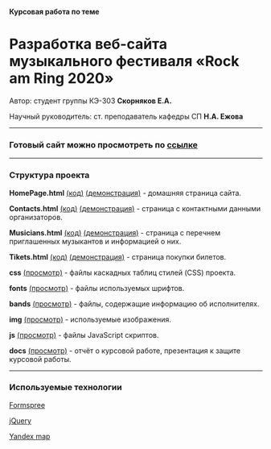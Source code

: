 ﻿**Курсовая работа по теме**
# Разработка веб-сайта музыкального фестиваля «Rock am Ring 2020»

Автор: cтудент группы КЭ-303 **Скорняков Е.А.**

Научный руководитель: cт. преподаватель кафедры СП **Н.А. Ежова** 

--------------------------------------------------------------
### Готовый сайт можно просмотреть по [ссылке](https://SkornyakovEgor.github.io/RockAmRing2020/HomePage.html)

-------------------------------------------------------------

### Структура проекта
**HomePage.html** [(код)](https://github.com/SkornyakovEgor/RockAmRing2020/blob/master/HomePage.html) [(демонстрация)](https://ottrer19.github.io/RockAmRing2020/HomePage.html) - домашняя страница сайта.

**Contacts.html** [(код)](https://github.com/SkornyakovEgor/RockAmRing2020/blob/master/Contacts.html) [(демонстрация)](https://ottrer19.github.io/RockAmRing2020/Contacts.html) - страница с контактными данными организаторов.

**Musicians.html** [(код)](https://github.com/SkornyakovEgor/RockAmRing2020/blob/master/Musicians.html) [(демонстрация)](https://ottrer19.github.io/RockAmRing2020/Musicians.html) - страница с перечнем приглашенных музыкантов и информацией о них.

**Tikets.html** [(код)](https://github.com/SkornyakovEgor/RockAmRing2020/blob/master/Tikets.html) [(демонстрация)](https://ottrer19.github.io/RockAmRing2020/Tikets.html) - страница покупки билетов.

**css** [(просмотр)](https://github.com/SkornyakovEgor/RockAmRing2020/tree/master/css) - файлы каскадных таблиц стилей (CSS) проекта.

**fonts** [(просмотр)](https://github.com/SkornyakovEgor/RockAmRing2020/tree/master/fonts) - файлы используемых шрифтов.

**bands** [(просмотр)](https://github.com/SkornyakovEgor/RockAmRing2020/tree/master/bands) - файлы, содержащие информацию об исполнителях.

**img** [(просмотр)](https://github.com/SkornyakovEgor/RockAmRing2020/tree/master/img) - используемые изображения.

**js** [(просмотр)](https://github.com/SkornyakovEgor/RockAmRing2020/tree/master/js) - файлы JavaScript скриптов. 

**docs** [(просмотр)](https://github.com/SkornyakovEgor/RockAmRing2020/tree/master/docs) - отчёт о курсовой работе, презентация к защите курсовой работы. 

-------------------------------------------------------------

### Используемые технологии

[Formspree](https://formspree.io/register)

[jQuery](https://jquery.com/)

[Yandex map](https://yandex.ru/maps/)
